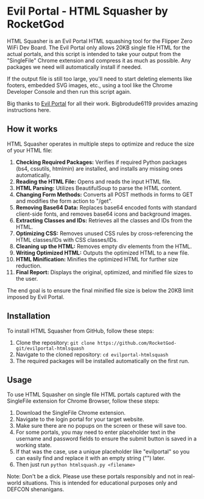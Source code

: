 # Evil Portal - HTML Squasher by RocketGod

HTML Squasher is an Evil Portal HTML squashing tool for the Flipper Zero WiFi Dev Board. The Evil Portal only allows 20KB single file HTML for the actual portals, and this script is intended to take your output from the "SingleFile" Chrome extension and compress it as much as possible. Any packages we need will automatically install if needed.

If the output file is still too large, you'll need to start deleting elements like footers, embedded SVG images, etc., using a tool like the Chrome Developer Console and then run this script again.

Big thanks to [Evil Portal](https://github.com/bigbrodude6119/flipper-zero-evil-portal) for all their work. Bigbrodude6119 provides amazing instructions here.

## How it works

HTML Squasher operates in multiple steps to optimize and reduce the size of your HTML file:

1. **Checking Required Packages:** Verifies if required Python packages (bs4, cssutils, htmlmin) are installed, and installs any missing ones automatically.
2. **Reading the HTML File:** Opens and reads the input HTML file.
3. **HTML Parsing:** Utilizes BeautifulSoup to parse the HTML content.
4. **Changing Form Methods:** Converts all POST methods in forms to GET and modifies the form action to "/get".
5. **Removing Base64 Data:** Replaces base64 encoded fonts with standard client-side fonts, and removes base64 icons and background images.
6. **Extracting Classes and IDs:** Retrieves all the classes and IDs from the HTML.
7. **Optimizing CSS:** Removes unused CSS rules by cross-referencing the HTML classes/IDs with CSS classes/IDs.
8. **Cleaning up the HTML:** Removes empty div elements from the HTML.
9. **Writing Optimized HTML:** Outputs the optimized HTML to a new file.
10. **HTML Minification:** Minifies the optimized HTML for further size reduction.
11. **Final Report:** Displays the original, optimized, and minified file sizes to the user.

The end goal is to ensure the final minified file size is below the 20KB limit imposed by Evil Portal.

## Installation

To install HTML Squasher from GitHub, follow these steps:

1. Clone the repository: `git clone https://github.com/RocketGod-git/evilportal-htmlsquash`
2. Navigate to the cloned repository: `cd evilportal-htmlsquash`
3. The required packages will be installed automatically on the first run.

## Usage

To use HTML Squasher on single file HTML portals captured with the SingleFile extension for Chrome Browser, follow these steps:

1. Download the SingleFile Chrome extension.
2. Navigate to the login portal for your target website.
3. Make sure there are no popups on the screen or these will save too.
4. For some portals, you may need to enter placeholder text in the username and password fields to ensure the submit button is saved in a working state.
5. If that was the case, use a unique placeholder like "evilportal" so you can easily find and replace it with an empty string ("") later.
6. Then just run `python htmlsquash.py <filename>`

Note: Don't be a dick. Please use these portals responsibly and not in real-world situations. This is intended for educational purposes only and DEFCON shenanigans.
